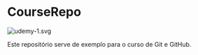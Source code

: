 # CourseRepo

![udemy-1.svg](Udemy)

Este repositório serve de exemplo para o curso de Git e GitHub.


